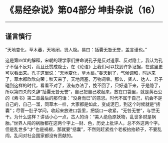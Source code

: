 # 《易经杂说》第04部分 坤卦杂说（16）

------

## 谨言慎行

“天地变化，草木蕃，天地闭，贤人隐。易曰：括囊无咎无誉，盖言谨也。”

这是第四爻的解释，宋朝的理学家们拼命说孔子是反对道家、反对隐士，我认为孔子不但不反对，而且还赞成隐士，在《论语》上我们可以找到许多证据，在这里更可以看出来。孔子这里说：“天地变化，草木蓄。”春天到了，气候调和，时运来了，草木都欣欣向荣；秋天来了，天地闭塞，万物凋零。那么，贤人、达人、君子碰到这样的时代，看看不对了，没有办法了，挽不回了，只好退下来，于是隐了，所以第四爻的爻辞“括囊无咎无誉”，自己把自己收起来，放在口袋里，就是黄石公的《素书》第二章最后的那句话：“没身而已”的意思。时代不属于自己，机会不是自己的，自己一溜，同草木一样，大家都是如此，变成泥巴，到这个时候就是“括囊”；尽管一肚子学问，收起来放进口袋里，把袋口一收紧，“无咎无誉”，与世无干。为什么这样？讲话小心一点，古人的诗：“美人绝色原妖物，乱世多财是祸胎。”世界人闯的祸胎都在这两个字上--财、色，历史上批评人，总不外这两个字。但是乱世多“才”也是祸根，那就要“括囊”，不然则赶紧找个老板抬抬轿子，不要乱闯，乱问对社会国家都没有贡献的。